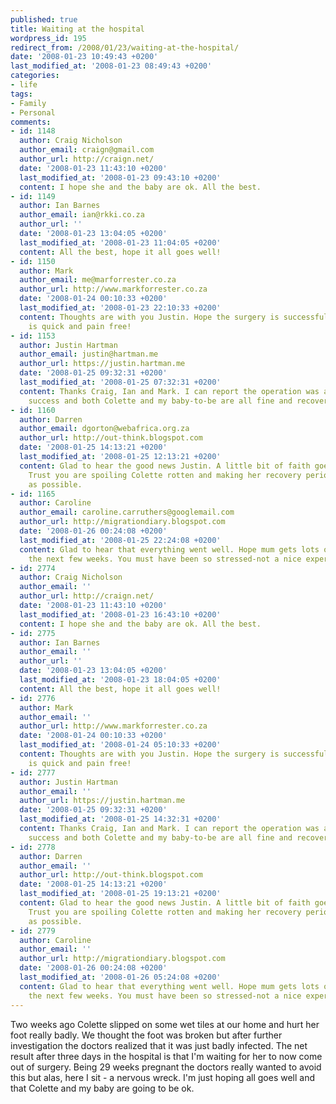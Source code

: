```yaml
---
published: true
title: Waiting at the hospital
wordpress_id: 195
redirect_from: /2008/01/23/waiting-at-the-hospital/
date: '2008-01-23 10:49:43 +0200'
last_modified_at: '2008-01-23 08:49:43 +0200'
categories:
- life
tags:
- Family
- Personal
comments:
- id: 1148
  author: Craig Nicholson
  author_email: craign@gmail.com
  author_url: http://craign.net/
  date: '2008-01-23 11:43:10 +0200'
  last_modified_at: '2008-01-23 09:43:10 +0200'
  content: I hope she and the baby are ok. All the best.
- id: 1149
  author: Ian Barnes
  author_email: ian@rkki.co.za
  author_url: ''
  date: '2008-01-23 13:04:05 +0200'
  last_modified_at: '2008-01-23 11:04:05 +0200'
  content: All the best, hope it all goes well!
- id: 1150
  author: Mark
  author_email: me@marforrester.co.za
  author_url: http://www.markforrester.co.za
  date: '2008-01-24 00:10:33 +0200'
  last_modified_at: '2008-01-23 22:10:33 +0200'
  content: Thoughts are with you Justin. Hope the surgery is successful and the recovery
    is quick and pain free!
- id: 1153
  author: Justin Hartman
  author_email: justin@hartman.me
  author_url: https://justin.hartman.me
  date: '2008-01-25 09:32:31 +0200'
  last_modified_at: '2008-01-25 07:32:31 +0200'
  content: Thanks Craig, Ian and Mark. I can report the operation was a fantastic
    success and both Colette and my baby-to-be are all fine and recovering at home.
- id: 1160
  author: Darren
  author_email: dgorton@webafrica.org.za
  author_url: http://out-think.blogspot.com
  date: '2008-01-25 14:13:21 +0200'
  last_modified_at: '2008-01-25 12:13:21 +0200'
  content: Glad to hear the good news Justin. A little bit of faith goes a long way.
    Trust you are spoiling Colette rotten and making her recovery period as pleasant
    as possible.
- id: 1165
  author: Caroline
  author_email: caroline.carruthers@googlemail.com
  author_url: http://migrationdiary.blogspot.com
  date: '2008-01-26 00:24:08 +0200'
  last_modified_at: '2008-01-25 22:24:08 +0200'
  content: Glad to hear that everything went well. Hope mum gets lots of rest during
    the next few weeks. You must have been so stressed-not a nice experience.
- id: 2774
  author: Craig Nicholson
  author_email: ''
  author_url: http://craign.net/
  date: '2008-01-23 11:43:10 +0200'
  last_modified_at: '2008-01-23 16:43:10 +0200'
  content: I hope she and the baby are ok. All the best.
- id: 2775
  author: Ian Barnes
  author_email: ''
  author_url: ''
  date: '2008-01-23 13:04:05 +0200'
  last_modified_at: '2008-01-23 18:04:05 +0200'
  content: All the best, hope it all goes well!
- id: 2776
  author: Mark
  author_email: ''
  author_url: http://www.markforrester.co.za
  date: '2008-01-24 00:10:33 +0200'
  last_modified_at: '2008-01-24 05:10:33 +0200'
  content: Thoughts are with you Justin. Hope the surgery is successful and the recovery
    is quick and pain free!
- id: 2777
  author: Justin Hartman
  author_email: ''
  author_url: https://justin.hartman.me
  date: '2008-01-25 09:32:31 +0200'
  last_modified_at: '2008-01-25 14:32:31 +0200'
  content: Thanks Craig, Ian and Mark. I can report the operation was a fantastic
    success and both Colette and my baby-to-be are all fine and recovering at home.
- id: 2778
  author: Darren
  author_email: ''
  author_url: http://out-think.blogspot.com
  date: '2008-01-25 14:13:21 +0200'
  last_modified_at: '2008-01-25 19:13:21 +0200'
  content: Glad to hear the good news Justin. A little bit of faith goes a long way.
    Trust you are spoiling Colette rotten and making her recovery period as pleasant
    as possible.
- id: 2779
  author: Caroline
  author_email: ''
  author_url: http://migrationdiary.blogspot.com
  date: '2008-01-26 00:24:08 +0200'
  last_modified_at: '2008-01-26 05:24:08 +0200'
  content: Glad to hear that everything went well. Hope mum gets lots of rest during
    the next few weeks. You must have been so stressed-not a nice experience.
---
```

Two weeks ago Colette slipped on some wet tiles at our home and hurt her foot really badly. We thought the foot was broken but after further investigation the doctors realized that it was just badly infected. 
The net result after three days in the hospital is that I'm waiting for her to now come out of surgery. Being 29 weeks pregnant the doctors really wanted to avoid this but alas, here I sit - a nervous wreck. 
I'm just hoping all goes well and that Colette and my baby are going to be ok. 
